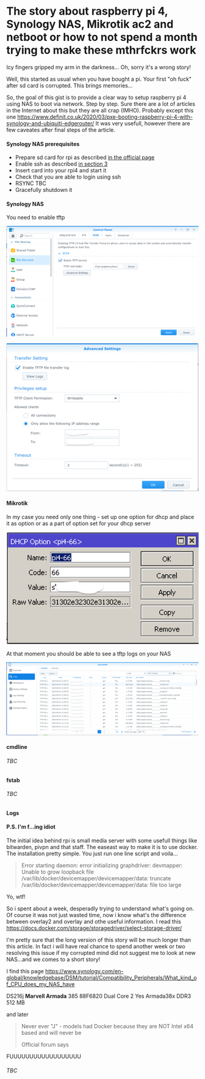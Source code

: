 <h1>The story about raspberry pi 4, Synology NAS, Mikrotik ac2 and netboot or how to not spend a month trying to make these mthrfckrs work</h1> 

Icy fingers gripped my arm in the darkness...
Oh, sorry it's a wrong story!

Well, this started as usual when you have bought a pi. Your first "oh fuck" after sd card is corrupted. 
This brings memories...

So, the goal of this gist is to provide a clear way to setup raspberry pi 4 using NAS to boot via network. Step by step.
Sure there are a lot of articles in the Internet about this but they are all crap (IMHO). Probably except this one
https://www.definit.co.uk/2020/03/pxe-booting-raspberry-pi-4-with-synology-and-ubiquiti-edgerouter/
It was very usefull, however there are few caveates after final steps of the article.

<h4>Synology NAS prerequisites</h4>

* Prepare sd card for rpi as described [in the official page](https://projects.raspberrypi.org/en/projects/raspberry-pi-setting-up/2) 
* Enable ssh as described [in section 3](https://www.raspberrypi.org/documentation/remote-access/ssh/)
* Insert card into your rpi4 and start it
* Check that you are able to login using ssh
* RSYNC TBC
* Gracefully shutdown it

<h4>Synology NAS</h4>

You need to enable tftp

![TFTP Settings](/tftp-settings.png)

![TFTP Advanced Settings](/tftp-advanced-settings.png)

<h4>Mikrotik</h4>

In my case you need only one thing - set up one option for dhcp and place it as option or as a part of option set for your dhcp server

![DHCP Option 66](/dhcp-option-66.png)


At that moment you should be able to see a tftp logs on your NAS

![TFTP Logs](/tftp-logs.png)

<h4>cmdline</h4>

<h6>TBC</h6>

<h4>fstab</h4>

<h6>TBC</h6>

<h4>Logs</h4>

<h4>P.S. I'm f...ing idiot</h4>

The initial idea behind rpi is small media server with some usefull things like bitwarden, pivpn and that staff. The easeast way to make it is to use docker.
The installation pretty simple. You just run one line script and voila...

> Error starting daemon: error initializing graphdriver: devmapper: Unable to grow loopback file /var/lib/docker/devicemapper/devicemapper/data: truncate /var/lib/docker/devicemapper/devicemapper/data: file too large

Yo, wtf!

So i spent about a week, desperadly trying to understand what's going on. Of course it was not just wasted time, now i know what's the difference between overlay2 and overlay and othe useful information. I read this https://docs.docker.com/storage/storagedriver/select-storage-driver/

I'm pretty sure that the long version of this story will be much longer than this article. In fact i will have real chance to spend another week or two resolving this issue if my corrupted mind did not suggest me to look at new NAS...and we comes to a short story!

I find this page https://www.synology.com/en-global/knowledgebase/DSM/tutorial/Compatibility_Peripherals/What_kind_of_CPU_does_my_NAS_have

DS216j	<b>Marvell Armada</b> 385 88F6820	Dual Core	2	Yes	Armada38x	DDR3 512 MB

and later

> Never ever "J" - models had Docker because they are NOT Intel x64 based and will never be 
>
> Official forum says

FUUUUUUUUUUUUUUUUUU




<h6>TBC</h6>

